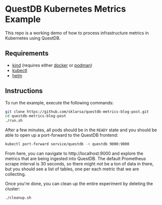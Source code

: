 # QuestDB Kubernetes Metrics Example

This repo is a working demo of how to process infrastructure metrics in Kubernetes using QuestDB.

## Requirements
- [kind](https://kind.sigs.k8s.io/) (requires either [docker](https://www.docker.com/get-started/) or [podman](https://podman.io/))
- [kubectl](https://kubernetes.io/docs/reference/kubectl/)
- [helm](https://helm.sh/)

## Instructions

To run the example, execute the following commands:

```bash
git clone https://github.com/sklarsa/questdb-metrics-blog-post.git
cd questdb-metrics-blog-post
./run.sh
```

After a few minutes, all pods should be in the `READY` state and you should be able to open up a port-forward to the QuestDB frontend:

```bash
kubectl port-forward service/questdb -n questdb 9000:9000
```

From here, you can navigate to http://localhost:9000 and explore the metrics that are being ingested into QuestDB.
The default Prometheus scrape interval is 30 seconds, so there might not be a ton of data in there, but you should see a list of tables,
one per each metric that we are collecting.

Once you're done, you can clean up the entire experiment by deleting the cluster:
```bash
./cleanup.sh
```
